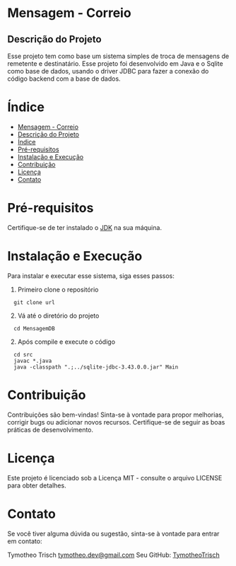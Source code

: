 # Mensagem - Correio

## Descrição do Projeto

Esse projeto tem como base um sistema simples de troca de mensagens de remetente e destinatário. Esse projeto foi desenvolvido em Java e o Sqlite como base de dados, usando o driver JDBC para fazer a conexão do código backend com a base de dados.

# Índice

- [Mensagem - Correio](#mensagem---correio)
- [Descrição do Projeto](#descrição-do-projeto)
- [Índice](#índice)
- [Pré-requisitos](#pré-requisitos)
- [Instalação e Execução](#instalação-e-execução)
- [Contribuição](#contribuição)
- [Licença](#licença)
- [Contato](#contato)

# Pré-requisitos

Certifique-se de ter instalado o [JDK](url) na sua máquina.

# Instalação e Execução

Para instalar e executar esse sistema, siga esses passos:

1. Primeiro clone o repositório
```
  git clone url
```

2. Vá até o diretório do projeto
```
  cd MensagemDB
```

2. Após compile e execute o código
```
  cd src
  javac *.java
  java -classpath ".;../sqlite-jdbc-3.43.0.0.jar" Main
```

# Contribuição

Contribuições são bem-vindas! Sinta-se à vontade para propor melhorias, corrigir bugs ou adicionar novos recursos. Certifique-se de seguir as boas práticas de desenvolvimento.

# Licença

Este projeto é licenciado sob a Licença MIT - consulte o arquivo LICENSE para obter detalhes.

# Contato

Se você tiver alguma dúvida ou sugestão, sinta-se à vontade para entrar em contato:

Tymotheo Trisch
tymotheo.dev@gmail.com
Seu GitHub: [TymotheoTrisch](https://github.com/TymotheoTrisch/)
